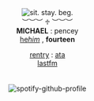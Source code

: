 <div align='center'> 
 <img src='https://files.catbox.moe/ci2pjb.webp' title='sit. stay. beg.'

 <br>︶︶︶ ♱ ︶︶︶<br>
<b>MICHAEL</b> : pencey<br>
   <a href="https://pronouns.cc/@blackparade/">he<i>him</i></a> , <b>fourteen </b>

 
 <a href="https://rentry.co/glitterybass">rentry</a> : <a href="https://mychemicalromance.atabook.org/">ata</a>
<br><a href="https://www.last.fm/user/weezerus">lastfm</a><br>
<br>
<br>
![spotify-github-profile](https://spotify-github-profile.kittinanx.com/api/view.svg?uid=31svh3j6tbamubnmzunej76fut3q&redirect=true][https://spotify-github-profile.kittinanx.com/api/view.svg?uid=31svh3j6tbamubnmzunej76fut3q&cover_image=true&theme=natemoo-re&show_offline=true&background_color=121212&interchange=false&bar_color=000000&bar_color_cover=false)


